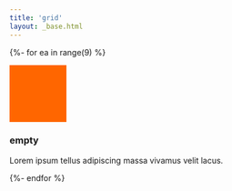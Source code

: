 ```yaml
---
title: 'grid'
layout: _base.html
---
```


<div id='grid'>

{%- for ea in range(9) %}

<article>
<div style="height: 100px; width: 100px; background-color: #F60;"></div>

### empty

Lorem ipsum tellus adipiscing massa vivamus velit lacus.

</article>
{%- endfor %}

</div>
